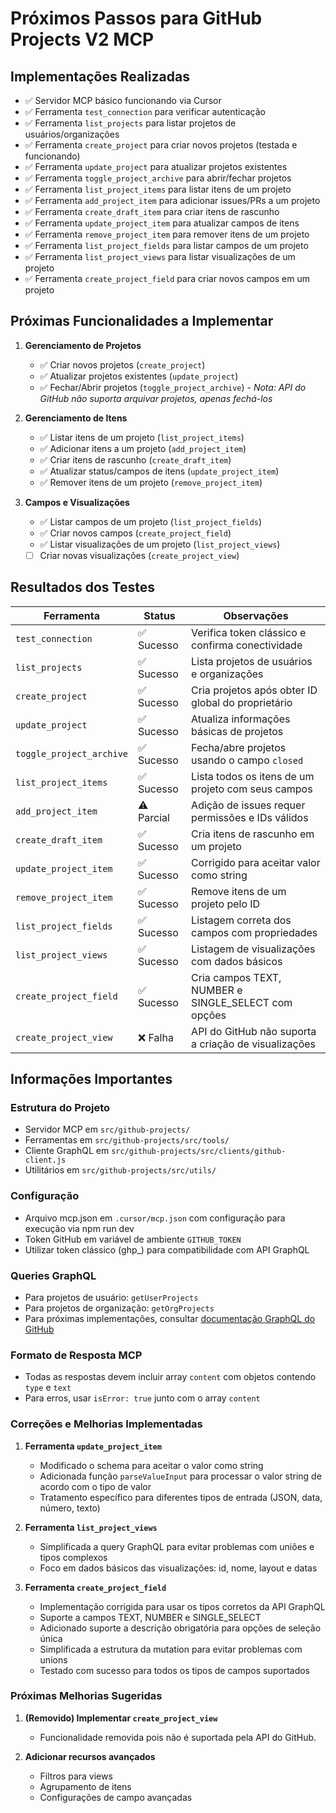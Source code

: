 # Próximos Passos para GitHub Projects V2 MCP

## Implementações Realizadas
- ✅ Servidor MCP básico funcionando via Cursor
- ✅ Ferramenta `test_connection` para verificar autenticação
- ✅ Ferramenta `list_projects` para listar projetos de usuários/organizações
- ✅ Ferramenta `create_project` para criar novos projetos (testada e funcionando)
- ✅ Ferramenta `update_project` para atualizar projetos existentes
- ✅ Ferramenta `toggle_project_archive` para abrir/fechar projetos
- ✅ Ferramenta `list_project_items` para listar itens de um projeto
- ✅ Ferramenta `add_project_item` para adicionar issues/PRs a um projeto
- ✅ Ferramenta `create_draft_item` para criar itens de rascunho
- ✅ Ferramenta `update_project_item` para atualizar campos de itens
- ✅ Ferramenta `remove_project_item` para remover itens de um projeto
- ✅ Ferramenta `list_project_fields` para listar campos de um projeto
- ✅ Ferramenta `list_project_views` para listar visualizações de um projeto
- ✅ Ferramenta `create_project_field` para criar novos campos em um projeto

## Próximas Funcionalidades a Implementar

1. **Gerenciamento de Projetos**
   - ✅ Criar novos projetos (`create_project`)
   - ✅ Atualizar projetos existentes (`update_project`)
   - ✅ Fechar/Abrir projetos (`toggle_project_archive`) - *Nota: API do GitHub não suporta arquivar projetos, apenas fechá-los*

2. **Gerenciamento de Itens**
   - ✅ Listar itens de um projeto (`list_project_items`)
   - ✅ Adicionar itens a um projeto (`add_project_item`)
   - ✅ Criar itens de rascunho (`create_draft_item`)
   - ✅ Atualizar status/campos de itens (`update_project_item`)
   - ✅ Remover itens de um projeto (`remove_project_item`)

3. **Campos e Visualizações**
   - ✅ Listar campos de um projeto (`list_project_fields`)
   - ✅ Criar novos campos (`create_project_field`)
   - ✅ Listar visualizações de um projeto (`list_project_views`)
   - [ ] Criar novas visualizações (`create_project_view`)

## Resultados dos Testes

| Ferramenta              | Status   | Observações                                            |
|-------------------------|----------|--------------------------------------------------------|
| `test_connection`       | ✅ Sucesso | Verifica token clássico e confirma conectividade       |
| `list_projects`         | ✅ Sucesso | Lista projetos de usuários e organizações              |
| `create_project`        | ✅ Sucesso | Cria projetos após obter ID global do proprietário     |
| `update_project`        | ✅ Sucesso | Atualiza informações básicas de projetos               |
| `toggle_project_archive`| ✅ Sucesso | Fecha/abre projetos usando o campo `closed`            |
| `list_project_items`    | ✅ Sucesso | Lista todos os itens de um projeto com seus campos     |
| `add_project_item`      | ⚠️ Parcial | Adição de issues requer permissões e IDs válidos       |
| `create_draft_item`     | ✅ Sucesso | Cria itens de rascunho em um projeto                   |
| `update_project_item`   | ✅ Sucesso | Corrigido para aceitar valor como string               |
| `remove_project_item`   | ✅ Sucesso | Remove itens de um projeto pelo ID                     |
| `list_project_fields`   | ✅ Sucesso | Listagem correta dos campos com propriedades           |
| `list_project_views`    | ✅ Sucesso | Listagem de visualizações com dados básicos            |
| `create_project_field`  | ✅ Sucesso | Cria campos TEXT, NUMBER e SINGLE_SELECT com opções    |
| `create_project_view`   | ❌ Falha   | API do GitHub não suporta a criação de visualizações   |

## Informações Importantes

### Estrutura do Projeto
- Servidor MCP em `src/github-projects/`
- Ferramentas em `src/github-projects/src/tools/`
- Cliente GraphQL em `src/github-projects/src/clients/github-client.js`
- Utilitários em `src/github-projects/src/utils/`

### Configuração
- Arquivo mcp.json em `.cursor/mcp.json` com configuração para execução via npm run dev
- Token GitHub em variável de ambiente `GITHUB_TOKEN`
- Utilizar token clássico (ghp_) para compatibilidade com API GraphQL

### Queries GraphQL
- Para projetos de usuário: `getUserProjects`
- Para projetos de organização: `getOrgProjects`
- Para próximas implementações, consultar [documentação GraphQL do GitHub](https://docs.github.com/en/graphql)

### Formato de Resposta MCP
- Todas as respostas devem incluir array `content` com objetos contendo `type` e `text`
- Para erros, usar `isError: true` junto com o array `content`

### Correções e Melhorias Implementadas

1. **Ferramenta `update_project_item`**
   - Modificado o schema para aceitar o valor como string
   - Adicionada função `parseValueInput` para processar o valor string de acordo com o tipo de valor
   - Tratamento específico para diferentes tipos de entrada (JSON, data, número, texto)

2. **Ferramenta `list_project_views`**
   - Simplificada a query GraphQL para evitar problemas com uniões e tipos complexos
   - Foco em dados básicos das visualizações: id, nome, layout e datas

3. **Ferramenta `create_project_field`**
   - Implementação corrigida para usar os tipos corretos da API GraphQL
   - Suporte a campos TEXT, NUMBER e SINGLE_SELECT
   - Adicionado suporte a descrição obrigatória para opções de seleção única
   - Simplificada a estrutura da mutation para evitar problemas com unions
   - Testado com sucesso para todos os tipos de campos suportados

### Próximas Melhorias Sugeridas

1. **(Removido) Implementar `create_project_view`**
   - Funcionalidade removida pois não é suportada pela API do GitHub.

2. **Adicionar recursos avançados**
   - Filtros para views
   - Agrupamento de itens
   - Configurações de campo avançadas

